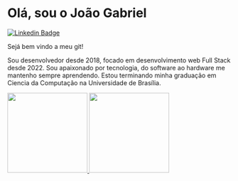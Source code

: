 # Olá, sou o João Gabriel

[![Linkedin Badge](https://img.shields.io/badge/LinkedIn-0077B5?style=for-the-badge&logo=linkedin&logoColor=white&link=https://www.linkedin.com/in/joão-gabriel-saraiva/)](https://www.linkedin.com/in/joão-gabriel-saraiva/)

Sejá bem vindo a meu git! 

Sou desenvolvedor desde 2018, focado em desenvolvimento web Full Stack desde 2022. Sou apaixonado por tecnologia, do software ao hardware me mantenho sempre aprendendo.
Estou terminando minha graduação em Ciencia da Computação na Universidade de Brasília.

<div>
  <a href="https://github.com/Joaofsrs">
  <img height="180em" src="https://github-readme-stats.vercel.app/api?username=Joaofsrs&show_icons=true&theme=vue-dark&include_all_commits=true&count_private=true"/>
  <img height="180em" src="https://github-readme-stats.vercel.app/api/top-langs/?username=Joaofsrs&layout=compact&langs_count=7&theme=vue-dark"/>
</div>
